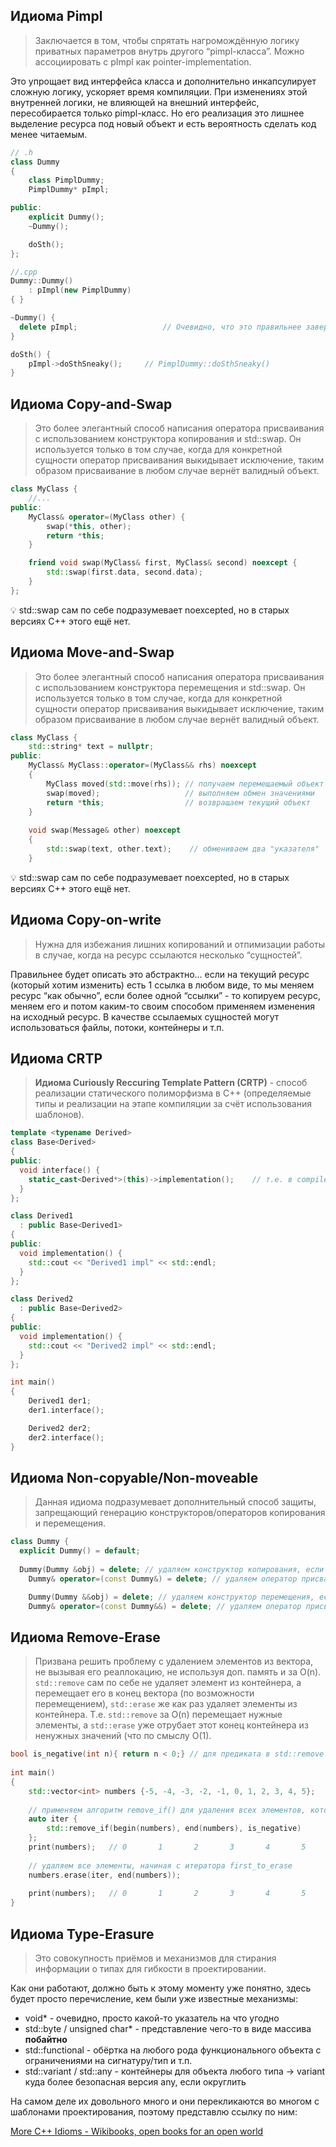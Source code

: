 ## Идиома Pimpl

> Заключается в том, чтобы спрятать нагромождённую логику приватных параметров внутрь другого “pimpl-класса”. Можно ассоциировать с pImpl как pointer-implementation.
> 

Это упрощает вид интерфейса класса и дополнительно инкапсулирует сложную логику, ускоряет время компиляции. При изменениях этой внутренней логики, не влияющей на внешний интерфейс, пересобирается только pimpl-класс. Но его реализация это лишнее выделение ресурса под новый объект и есть вероятность сделать код менее читаемым.

```cpp
// .h
class Dummy
{
	class PimplDummy;
	PimplDummy* pImpl;

public:
	explicit Dummy();
	~Dummy();

	doSth();
};

```

```cpp
//.cpp
Dummy::Dummy()
    : pImpl(new PimplDummy)
{ }

~Dummy() {
  delete pImpl;                   // Очевидно, что это правильнее завернуть с unique ptr
}

doSth() {
	pImpl->doSthSneaky();     // PimplDummy::doSthSneaky()
}
```

## Идиома Copy-and-Swap

> Это более элегантный способ написания оператора присваивания с использованием конструктора копирования и std::swap. Он используется только в том случае, когда для конкретной сущности оператор присваивания выкидывает исключение, таким образом присваивание в любом случае вернёт валидный объект.
> 

```cpp
class MyClass {
	//...
public:
	MyClass& operator=(MyClass other) {
		swap(*this, other);
		return *this;
	}

	friend void swap(MyClass& first, MyClass& second) noexcept {
		std::swap(first.data, second.data);
	}
};
```

💡 std::swap сам по себе подразумевает noexcepted, но в старых версиях С++ этого ещё нет.


## Идиома Move-and-Swap

> Это более элегантный способ написания оператора присваивания с использованием конструктора перемещения и std::swap. Он используется только в том случае, когда для конкретной сущности оператор присваивания выкидывает исключение, таким образом присваивание в любом случае вернёт валидный объект.
> 

```cpp
class MyClass {
	std::string* text = nullptr;
public: 
	MyClass& MyClass::operator=(MyClass&& rhs) noexcept
	{
	    MyClass moved(std::move(rhs)); // получаем перемещаемый объект
	    swap(moved);                   // выполняем обмен значениями
	    return *this;                  // возвращаем текущий объект
	}
	
	void swap(Message& other) noexcept
	{
	    std::swap(text, other.text);    // обмениваем два "указателя"
	}
```

💡 std::swap сам по себе подразумевает noexcepted, но в старых версиях С++ этого ещё нет.

## Идиома Copy-on-write

> Нужна для избежания лишних копирований и отпимизации работы в случае, когда на ресурс ссылаются несколько “сущностей”.

Правильнее будет описать это абстрактно… если на текущий ресурс (который хотим изменить) есть 1 ссылка в любом виде, то мы меняем ресурс “как обычно”, если более одной “ссылки” - то копируем ресурс, меняем его и потом каким-то своим способом применяем изменения на исходный ресурс. В качестве ссылаемых сущностей могут использоваться файлы, потоки, контейнеры и т.п.

## Идиома CRTP

> **Идиома Curiously Reccuring Template Pattern (CRTP)** - способ реализации статического полиморфизма в С++ (определяемые типы и реализации на этапе компиляции за счёт использования шаблонов).

```cpp
template <typename Derived>
class Base<Derived>
{
public:
  void interface() {
    static_cast<Derived*>(this)->implementation();    // т.е. в compile-time знаем наследника, можем вызвать его метод в родителе (такое невозможно в обычном наследовании)
  }
};

class Derived1
  : public Base<Derived1>
{
public: 
  void implementation() {
    std::cout << "Derived1 impl" << std::endl;
  }
};

class Derived2
  : public Base<Derived2>
{
public: 
  void implementation() {
    std::cout << "Derived2 impl" << std::endl;
  }
};

int main()
{
	Derived1 der1;
	der1.interface();

	Derived2 der2;
	der2.interface();
}
```

## Идиома Non-copyable/Non-moveable

> Данная идиома подразумевает дополнительный способ защиты, запрещающий генерацию конструкторов/операторов копирования и перемещения.

```cpp
class Dummy {
  explicit Dummy() = default;
  
  Dummy(Dummy &obj) = delete; // удаляем конструктор копирования, если он сгенерировался
	Dummy& operator=(const Dummy&) = delete; // удаляем оператор присваивания через копию, если он сгенерировался

	Dummy(Dummy &&obj) = delete; // удаляем конструктор перемещения, если он сгенерировался
	Dummy& operator=(const Dummy&&) = delete; // удаляем оператор присваивания через перемещение, если он сгенерировался

```

## Идиома Remove-Erase

> Призвана решить проблему с удалением элементов из вектора, не вызывая его реаллокацию, не используя доп. память и за O(n). `std::remove` сам по себе не удаляет элемент из контейнера, а перемещает его в конец вектора (по возможности перемещением), `std::erase` же как раз удаляет элементы из контейнера. Т.е. `std::remove` за O(n) перемещает нужные элементы, а `std::erase` уже отрубает этот конец контейнера из ненужных значений (что по смыслу О(1).

```cpp
bool is_negative(int n){ return n < 0;} // для предиката в std::remove
 
int main()
{
    std::vector<int> numbers {-5, -4, -3, -2, -1, 0, 1, 2, 3, 4, 5};  
 
    // применяем алгоритм remove_if() для удаления всех элементов, которые не соответствуют условию
    auto iter {
        std::remove_if(begin(numbers), end(numbers), is_negative)
    };
    print(numbers);   // 0       1       2       3       4       5       1       2       3       4       5
 
    // удаляем все элементы, начиная с итератора first_to_erase
    numbers.erase(iter, end(numbers));
 
    print(numbers);   // 0       1       2       3       4       5
}
```

## Идиома Type-Erasure

> Это совокупность приёмов и механизмов для стирания информации о типах для гибкости в проектировании.

Как они работают, должно быть к этому моменту уже понятно, здесь будет просто перечисление, кем были уже известные механизмы:

- void* - очевидно, просто какой-то указатель на что угодно
- std::byte / unsigned char* - представление чего-то в виде массива **побайтно**
- std::functional - обёртка на любого рода функционального объекта с ограничениями на сигнатуру/тип и т.п.
- std::variant / std::any - контейнеры для объекта любого типа → variant куда более безопасная версия any, если округлить

На самом деле их довольного много и они перекликаются во многом с шаблонами проектирования, поэтому представлю ссылку по ним:

[More C++ Idioms - Wikibooks, open books for an open world](https://en.wikibooks.org/wiki/More_C++_Idioms)
